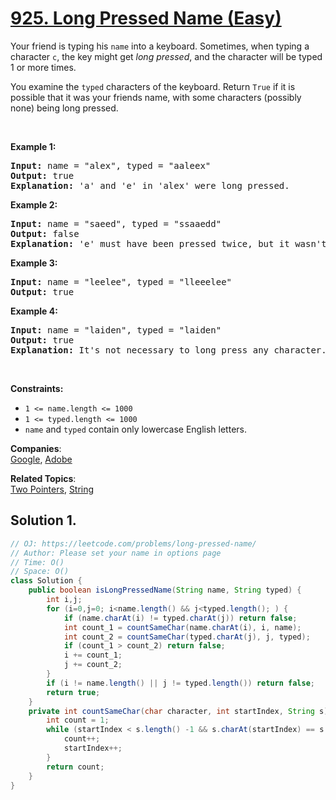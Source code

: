 # [925. Long Pressed Name (Easy)](https://leetcode.com/problems/long-pressed-name/)

<p>Your friend is typing his <code>name</code> into a keyboard. Sometimes, when typing a character <code>c</code>, the key might get <em>long pressed</em>, and the character will be typed 1 or more times.</p>

<p>You examine the <code>typed</code> characters of the keyboard. Return <code>True</code> if it is possible that it was your friends name, with some characters (possibly none) being long pressed.</p>

<p>&nbsp;</p>
<p><strong>Example 1:</strong></p>

<pre><strong>Input:</strong> name = "alex", typed = "aaleex"
<strong>Output:</strong> true
<strong>Explanation: </strong>'a' and 'e' in 'alex' were long pressed.
</pre>

<p><strong>Example 2:</strong></p>

<pre><strong>Input:</strong> name = "saeed", typed = "ssaaedd"
<strong>Output:</strong> false
<strong>Explanation: </strong>'e' must have been pressed twice, but it wasn't in the typed output.
</pre>

<p><strong>Example 3:</strong></p>

<pre><strong>Input:</strong> name = "leelee", typed = "lleeelee"
<strong>Output:</strong> true
</pre>

<p><strong>Example 4:</strong></p>

<pre><strong>Input:</strong> name = "laiden", typed = "laiden"
<strong>Output:</strong> true
<strong>Explanation: </strong>It's not necessary to long press any character.
</pre>

<p>&nbsp;</p>
<p><strong>Constraints:</strong></p>

<ul>
	<li><code>1 &lt;= name.length &lt;= 1000</code></li>
	<li><code>1 &lt;= typed.length &lt;= 1000</code></li>
	<li><code>name</code> and <code>typed</code> contain only lowercase English letters.</li>
</ul>

**Companies**:  
[Google](https://leetcode.com/company/google), [Adobe](https://leetcode.com/company/adobe)

**Related Topics**:  
[Two Pointers](https://leetcode.com/tag/two-pointers/), [String](https://leetcode.com/tag/string/)

## Solution 1.

```java
// OJ: https://leetcode.com/problems/long-pressed-name/
// Author: Please set your name in options page
// Time: O()
// Space: O()
class Solution {
    public boolean isLongPressedName(String name, String typed) {
        int i,j;
        for (i=0,j=0; i<name.length() && j<typed.length(); ) {
            if (name.charAt(i) != typed.charAt(j)) return false;
            int count_1 = countSameChar(name.charAt(i), i, name);
            int count_2 = countSameChar(typed.charAt(j), j, typed);
            if (count_1 > count_2) return false;
            i += count_1;
            j += count_2;
        }
        if (i != name.length() || j != typed.length()) return false;
        return true;
    }
    private int countSameChar(char character, int startIndex, String s) {
        int count = 1;
        while (startIndex < s.length() -1 && s.charAt(startIndex) == s.charAt(startIndex+1)) {
            count++;
            startIndex++;
        }
        return count;
    }
}

```
